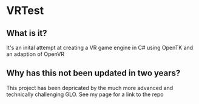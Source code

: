 # VRTest
## What is it?
It's an inital attempt at creating a VR game engine in C# using OpenTK and an adaption of OpenVR

## Why has this not been updated in two years?
This project has been depricated by the much more advanced and technically challenging GLO. See my page for a link to the repo
